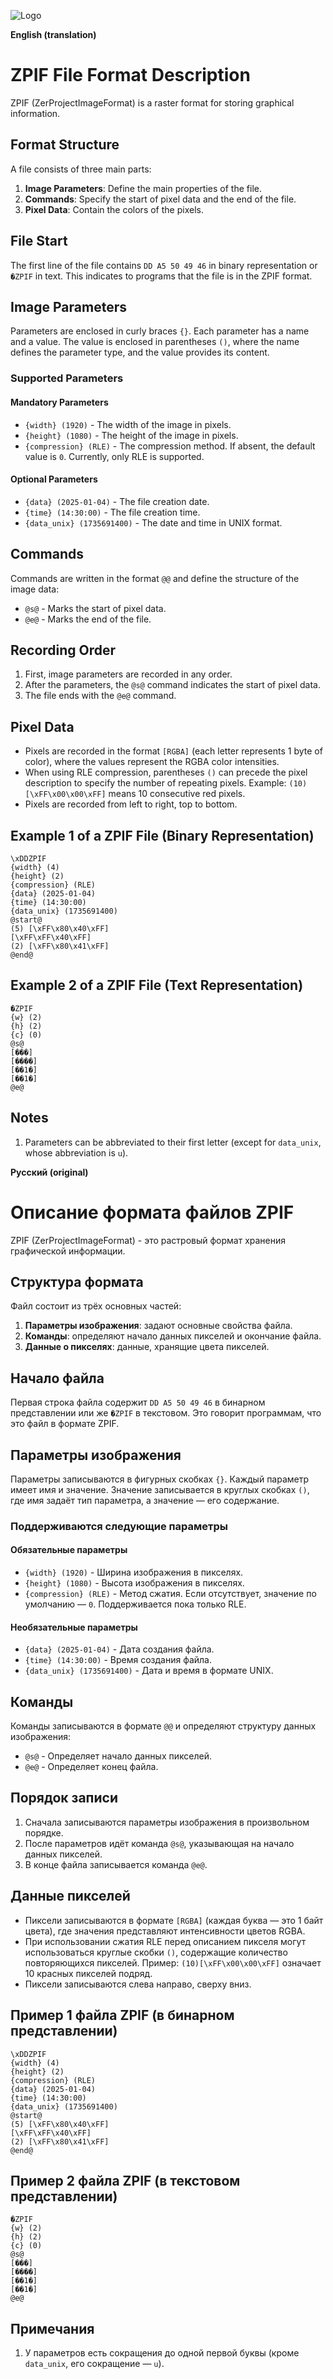 ![Logo](images/ZPIF.png "Logo ZPIF")

**English (translation)**

# ZPIF File Format Description

ZPIF (ZerProjectImageFormat) is a raster format for storing graphical information.

## Format Structure

A file consists of three main parts:

1. **Image Parameters**: Define the main properties of the file.
2. **Commands**: Specify the start of pixel data and the end of the file.
3. **Pixel Data**: Contain the colors of the pixels.

## File Start

The first line of the file contains `DD A5 50 49 46` in binary representation or `�ZPIF` in text. This indicates to programs that the file is in the ZPIF format.

## Image Parameters

Parameters are enclosed in curly braces `{}`. Each parameter has a name and a value. The value is enclosed in parentheses `()`, where the name defines the parameter type, and the value provides its content.

### Supported Parameters

#### Mandatory Parameters

- `{width} (1920)` - The width of the image in pixels.
- `{height} (1080)` - The height of the image in pixels.
- `{compression} (RLE)` - The compression method. If absent, the default value is `0`. Currently, only RLE is supported.

#### Optional Parameters

- `{data} (2025-01-04)` - The file creation date.
- `{time} (14:30:00)` - The file creation time.
- `{data_unix} (1735691400)` - The date and time in UNIX format.

## Commands

Commands are written in the format `@@` and define the structure of the image data:

- `@s@` - Marks the start of pixel data.
- `@e@` - Marks the end of the file.

## Recording Order

1. First, image parameters are recorded in any order.
2. After the parameters, the `@s@` command indicates the start of pixel data.
3. The file ends with the `@e@` command.

## Pixel Data

- Pixels are recorded in the format `[RGBA]` (each letter represents 1 byte of color), where the values represent the RGBA color intensities.
- When using RLE compression, parentheses `()` can precede the pixel description to specify the number of repeating pixels. Example: `(10)[\xFF\x00\x00\xFF]` means 10 consecutive red pixels.
- Pixels are recorded from left to right, top to bottom.

## Example 1 of a ZPIF File (Binary Representation)

```zpif
\xDDZPIF
{width} (4)
{height} (2)
{compression} (RLE)
{data} (2025-01-04)
{time} (14:30:00)
{data_unix} (1735691400)
@start@
(5) [\xFF\x80\x40\xFF]
[\xFF\xFF\x40\xFF]
(2) [\xFF\x80\x41\xFF]
@end@
```

## Example 2 of a ZPIF File (Text Representation)

```zpif
�ZPIF
{w} (2)
{h} (2)
{c} (0)
@s@
[���]
[����]
[��1�]
[��1�]
@e@
```

## Notes

1. Parameters can be abbreviated to their first letter (except for `data_unix`, whose abbreviation is `u`).



**Русский (original)**

# Описание формата файлов ZPIF

ZPIF (ZerProjectImageFormat) - это растровый формат хранения графической информации.

## Структура формата

Файл состоит из трёх основных частей:

1. **Параметры изображения**: задают основные свойства файла.
2. **Команды**: определяют начало данных пикселей и окончание файла.
3. **Данные о пикселях**: данные, хранящие цвета пикселей.

## Начало файла

Первая строка файла содержит `DD A5 50 49 46` в бинарном представлении или же `�ZPIF` в текстовом. Это говорит программам, что это файл в формате ZPIF.

## Параметры изображения

Параметры записываются в фигурных скобках `{}`. Каждый параметр имеет имя и значение. Значение записывается в круглых скобках `()`, где имя задаёт тип параметра, а значение — его содержание. 

### Поддерживаются следующие параметры

#### Обязательные параметры

- `{width} (1920)` - Ширина изображения в пикселях.
- `{height} (1080)` - Высота изображения в пикселях.
- `{compression} (RLE)` - Метод сжатия. Если отсутствует, значение по умолчанию — `0`. Поддерживается пока только RLE.

#### Необязательные параметры

- `{data} (2025-01-04)` - Дата создания файла.
- `{time} (14:30:00)` - Время создания файла.
- `{data_unix} (1735691400)` - Дата и время в формате UNIX.

## Команды

Команды записываются в формате `@@` и определяют структуру данных изображения:

- `@s@` - Определяет начало данных пикселей.
- `@e@` - Определяет конец файла.

## Порядок записи

1. Сначала записываются параметры изображения в произвольном порядке.
2. После параметров идёт команда `@s@`, указывающая на начало данных пикселей.
3. В конце файла записывается команда `@e@`.

## Данные пикселей

- Пиксели записываются в формате `[RGBA]` (каждая буква — это 1 байт цвета), где значения представляют интенсивности цветов RGBA.
- При использовании сжатия RLE перед описанием пикселя могут использоваться круглые скобки `()`, содержащие количество повторяющихся пикселей. Пример: `(10)[\xFF\x00\x00\xFF]` означает 10 красных пикселей подряд.
- Пиксели записываются слева направо, сверху вниз.

## Пример 1 файла ZPIF (в бинарном представлении)

```zpif
\xDDZPIF
{width} (4)
{height} (2)
{compression} (RLE)
{data} (2025-01-04)
{time} (14:30:00)
{data_unix} (1735691400)
@start@
(5) [\xFF\x80\x40\xFF]
[\xFF\xFF\x40\xFF]
(2) [\xFF\x80\x41\xFF]
@end@
```

## Пример 2 файла ZPIF (в текстовом представлении)

```zpif
�ZPIF
{w} (2)
{h} (2)
{c} (0)
@s@
[���]
[����]
[��1�]
[��1�]
@e@
```

## Примечания

1. У параметров есть сокращения до одной первой буквы (кроме `data_unix`, его сокращение — `u`).
